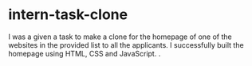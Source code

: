 # intern-task-clone
I was a given a task to make a clone for the homepage of  one of the websites in  the provided list to all the applicants. I successfully built the homepage using HTML, CSS and JavaScript. .  
